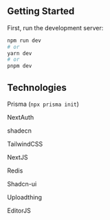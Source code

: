 ## Getting Started

First, run the development server:

```bash
npm run dev
# or
yarn dev
# or
pnpm dev
```

## Technologies

Prisma (`npx prisma init`)

NextAuth

shadecn

TailwindCSS

NextJS

Redis

Shadcn-ui

Uploadthing

EditorJS
